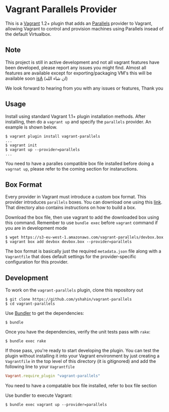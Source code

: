 # Vagrant Parallels Provider

This is a [Vagrant](http://www.vagrantup.com) 1.2+ plugin that adds an [Parallels](http://www.parallels.com/products/desktop/)
provider to Vagrant, allowing Vagrant to control and provision machines using Parallels insead of the default Virtualbox.

## Note

This project is still in active development and not all vagrant features have been developed, please report any issues you might find.
Almost all features are available except for exporting/packaging VM's this will be available soon [isA](http://en.wikipedia.org/wiki/In_Shaa%27_Allah) (ان شاء الله)

We look forward to hearing from you with any issues or features, Thank you

## Usage

Install using standard Vagrant 1.1+ plugin installation methods. After
installing, then do a `vagrant up` and specify the `parallels` provider. An example is shown below.

```
$ vagrant plugin install vagrant-parallels
...
$ vagrant init
$ vagrant up --provider=parallels
...
```

You need to have a paralles compatible box file installed before doing a `vagrnat up`, please refer to the coming section for instaructions.

## Box Format

Every provider in Vagrant must introduce a custom box format. This
provider introduces `parallels` boxes. You can download one using this [link](https://s3-eu-west-1.amazonaws.com/vagrant-parallels/devbox.box).
That directory also contains instructions on how to build a box.

Download the box file, then use vagrant to add the downloaded box using this command. Remember to use `bundle exec` before `vagrant` command if you are in development mode

```
$ wget https://s3-eu-west-1.amazonaws.com/vagrant-parallels/devbox.box
$ vagrant box add devbox devbox.box --provider=parallels
```

The box format is basically just the required `metadata.json` file
along with a `Vagrantfile` that does default settings for the
provider-specific configuration for this provider.

## Development

To work on the `vagrant-parallels` plugin, clone this repository out

```
$ git clone https://github.com/yshahin/vagrant-parallels
$ cd vagrant-parallels
```

Use [Bundler](http://gembundler.com) to get the dependencies:

```
$ bundle
```

Once you have the dependencies, verify the unit tests pass with `rake`:

```
$ bundle exec rake
```

If those pass, you're ready to start developing the plugin. You can test
the plugin without installing it into your Vagrant environment by just
creating a `Vagrantfile` in the top level of this directory (it is gitignored)
and add the following line to your `Vagrantfile`

```ruby
Vagrant.require_plugin "vagrant-parallels"
```

You need to have a compatable box file installed, refer to box file section

Use bundler to execute Vagrant:

```
$ bundle exec vagrant up --provider=parallels
```
